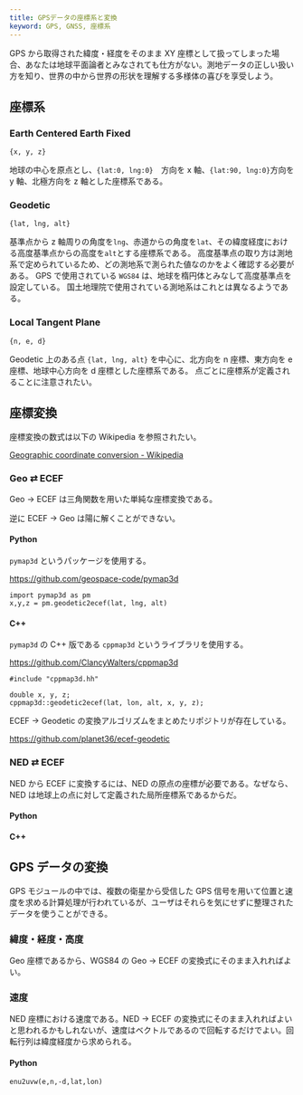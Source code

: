 ```yaml
---
title: GPSデータの座標系と変換
keyword: GPS, GNSS, 座標系
---
```


GPS から取得された緯度・経度をそのまま XY 座標として扱ってしまった場合、あなたは地球平面論者とみなされても仕方がない。測地データの正しい扱い方を知り、世界の中から世界の形状を理解する多様体の喜びを享受しよう。

## 座標系

### Earth Centered Earth Fixed

`{x, y, z}`

地球の中心を原点とし、`{lat:0, lng:0}`　方向を x 軸、`{lat:90, lng:0}`方向を y 軸、北極方向を z 軸とした座標系である。

### Geodetic

`{lat, lng, alt}`

基準点から z 軸周りの角度を`lng`、赤道からの角度を`lat`、その緯度経度における高度基準点からの高度を`alt`とする座標系である。
高度基準点の取り方は測地系で定められているため、どの測地系で測られた値なのかをよく確認する必要がある。
GPS で使用されている `WGS84` は、地球を楕円体とみなして高度基準点を設定している。
国土地理院で使用されている測地系はこれとは異なるようである。

### Local Tangent Plane

`{n, e, d}`

Geodetic 上のある点 `{lat, lng, alt}` を中心に、北方向を n 座標、東方向を e 座標、地球中心方向を d 座標とした座標系である。
点ごとに座標系が定義されることに注意されたい。

## 座標変換

座標変換の数式は以下の Wikipedia を参照されたい。

[Geographic coordinate conversion - Wikipedia](https://en.wikipedia.org/wiki/Geographic_coordinate_conversion)

### Geo ⇄ ECEF

Geo → ECEF は三角関数を用いた単純な座標変換である。

逆に ECEF → Geo は陽に解くことができない。

#### Python

`pymap3d` というパッケージを使用する。

https://github.com/geospace-code/pymap3d

```python:
import pymap3d as pm
x,y,z = pm.geodetic2ecef(lat, lng, alt)
```

#### C++

`pymap3d` の C++ 版である `cppmap3d` というライブラリを使用する。

https://github.com/ClancyWalters/cppmap3d

```cpp:
#include "cppmap3d.hh"

double x, y, z;
cppmap3d::geodetic2ecef(lat, lon, alt, x, y, z);
```

ECEF → Geodetic の変換アルゴリズムをまとめたリポジトリが存在している。

https://github.com/planet36/ecef-geodetic

### NED ⇄ ECEF

NED から ECEF に変換するには、NED の原点の座標が必要である。なぜなら、NED は地球上の点に対して定義された局所座標系であるからだ。

#### Python

#### C++

## GPS データの変換

GPS モジュールの中では、複数の衛星から受信した GPS 信号を用いて位置と速度を求める計算処理が行われているが、ユーザはそれらを気にせずに整理されたデータを使うことができる。

### 緯度・経度・高度

Geo 座標であるから、WGS84 の Geo → ECEF の変換式にそのまま入れればよい。

### 速度

NED 座標における速度である。NED → ECEF の変換式にそのまま入れればよいと思われるかもしれないが、速度はベクトルであるので回転するだけでよい。回転行列は緯度経度から求められる。

#### Python

```python:
enu2uvw(e,n,-d,lat,lon)
```
